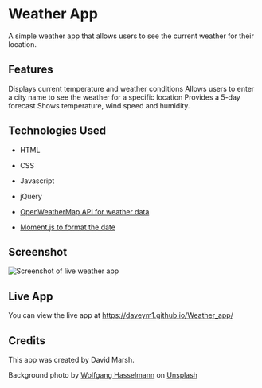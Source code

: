 # Weather App

A simple weather app that allows users to see the current weather for their location.

## Features

Displays current temperature and weather conditions
Allows users to enter a city name to see the weather for a specific location
Provides a 5-day forecast
Shows temperature, wind speed and humidity.

## Technologies Used

- HTML 
- CSS 
- Javascript 
- jQuery 

- [OpenWeatherMap API for weather data](https://openweathermap.org/) 
- [Moment.js to format the date](https://momentjs.com/)  

## Screenshot

![Screenshot of live weather app](assets/images/screenshot.png)


## Live App

You can view the live app at https://daveym1.github.io/Weather_app/

## Credits

This app was created by David Marsh.

Background photo by <a href="https://unsplash.com/@wolfgang_hasselmann?utm_source=unsplash&utm_medium=referral&utm_content=creditCopyText">Wolfgang Hasselmann</a> on <a href="https://unsplash.com/s/photos/weather?utm_source=unsplash&utm_medium=referral&utm_content=creditCopyText">Unsplash</a>
  